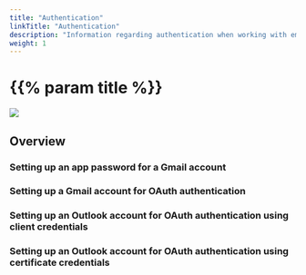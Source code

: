 ```yaml
---
title: "Authentication"
linkTitle: "Authentication"
description: "Information regarding authentication when working with email"
weight: 1
---
```


# {{% param title %}}

<img src="/images/work-in-progress.jpg">

## Overview

### Setting up an app password for a Gmail account

### Setting up a Gmail account for OAuth authentication

### Setting up an Outlook account for OAuth authentication using client credentials

### Setting up an Outlook account for OAuth authentication using certificate credentials
